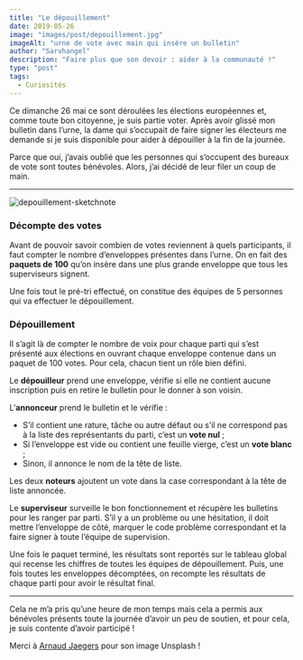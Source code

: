 ```yaml
---
title: "Le dépouillement"
date: 2019-05-26
image: "images/post/depouillement.jpg"
imageAlt: "urne de vote avec main qui insère un bulletin"
author: "Sarvhangel"
description: "Faire plus que son devoir : aider à la communauté !"
type: "post"
tags:
  - Curiosités
---
```


Ce dimanche 26 mai ce sont déroulées les élections européennes et, comme toute bon citoyenne, je suis partie voter. Après avoir glissé mon bulletin dans l’urne, la dame qui s’occupait de faire signer les électeurs me demande si je suis disponible pour aider à dépouiller à la fin de la journée.

Parce que oui, j’avais oublié que les personnes qui s’occupent des bureaux de vote sont toutes bénévoles. Alors, j’ai décidé de leur filer un coup de main.

---

![depouillement-sketchnote](/images/post/depouillement-sketchnote.jpg)

### Décompte des votes

Avant de pouvoir savoir combien de votes reviennent à quels participants, il faut compter le nombre d’enveloppes présentes dans l’urne. On en fait des **paquets de 100** qu’on insère dans une plus grande enveloppe que tous les superviseurs signent.

Une fois tout le pré-tri effectué, on constitue des équipes de 5 personnes qui va effectuer le dépouillement.

### Dépouillement

Il s’agit là de compter le nombre de voix pour chaque parti qui s’est présenté aux élections en ouvrant chaque enveloppe contenue dans un paquet de 100 votes. Pour cela, chacun tient un rôle bien défini.

Le **dépouilleur** prend une enveloppe, vérifie si elle ne contient aucune inscription puis en retire le bulletin pour le donner à son voisin.

L’**annonceur** prend le bulletin et le vérifie :
- S’il contient une rature, tâche ou autre défaut ou s’il ne correspond pas à la liste des représentants du parti, c’est un **vote nul** ;
- Si l’enveloppe est vide ou contient une feuille vierge, c’est un **vote blanc** ;
- Sinon, il annonce le nom de la tête de liste.

Les deux **noteurs** ajoutent un vote dans la case correspondant à la tête de liste annoncée.

Le **superviseur** surveille le bon fonctionnement et récupère les bulletins pour les ranger par parti. S’il y a un problème ou une hésitation, il doit mettre l’enveloppe de côté, marquer le code problème correspondant et la faire signer à toute l’équipe de supervision.

Une fois le paquet terminé, les résultats sont reportés sur le tableau global qui recense les chiffres de toutes les équipes de dépouillement. Puis, une fois toutes les enveloppes décomptées, on recompte les résultats de chaque parti pour avoir le résultat final.

---

Cela ne m’a pris qu’une heure de mon temps mais cela a permis aux bénévoles présents toute la journée d’avoir un peu de soutien, et pour cela, je suis contente d’avoir participé !

<p class="thanks">Merci à <a href="https://unsplash.com/@ajaegers">Arnaud Jaegers</a> pour son image Unsplash !</p>